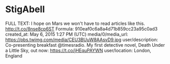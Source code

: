 # StigAbell

FULL TEXT: I hope on Mars we won't have to read articles like this. http://t.co/8nse8cp6ST
Formula: 910eaf0c6a8a4d71b859cc23a95c0ad3
created_at: May 6, 2015 1:27 PM (UTC)
media/0/media_url: https://pbs.twimg.com/media/CEU3BUuW8AAsvD9.jpg
user/description: Co-presenting breakfast @timesradio. My first detective novel, Death Under a Little Sky, out now: https://t.co/jHEquPAYWN
user/location: London, England